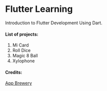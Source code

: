 # Flutter Learning
Introduction to Flutter Development Using Dart.


#### List of projects:
1. Mi Card
1. Roll Dice
1. Magic 8 Ball
1. Xylophone

#### Credits:
[App Brewery](https://www.appbrewery.co/)
